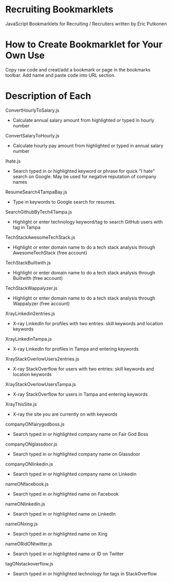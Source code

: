# Recruiting Bookmarklets
JavaScript Bookmarklets for Recruiting / Recruiters written by Eric Putkonen

# How to Create Bookmarklet for Your Own Use
Copy raw code and creat/add a bookmark or page in the bookmarks toolbar.  Add name and paste code into URL section.

# Description of Each

ConvertHourlyToSalary.js
- Calculate annual salary amount from highlighted or typed in hourly number

ConvertSalaryToHourly.js
- Calculate hourly pay amount from highlighted or typed in annual salary number

Ihate.js
- Search typed in or highlighted keyword or phrase for quick "I hate" search on Google.  May be used for negative reputation of company names

ResumeSearch4TampaBay.js
- Type in keywords to Google search for resumes.

SearchGithubByTech4Tampa.js
- Highlight or enter technology keyword/tag to search GitHub users with tag in Tampa

TechStackAwesomeTechStack.js
- Highlight or enter domain name to do a tech stack analysis through AwesomeTechStack (free account)

TechStackBuiltwith.js
- Highlight or enter domain name to do a tech stack analysis through Builtwith (free account)

TechStackWappalyzer.js
- Highlight or enter domain name to do a tech stack analysis through Wappalyzer (free account)

XrayLinkedin2entries.js
- X-ray LinkedIn for profiles with two entries: skill keywords and location keywords

XrayLinkedinTampa.js
- X-ray LinkedIn for profiles in Tampa and entering keywords

XrayStackOverlowUsers2entries.js
- X-ray StackOverflow for users with two entries: skill keywords and location keywords

XrayStackOverlowUsersTampa.js
- X-ray StackOverflow for users in Tampa and entering keywords

XrayThisSite.js
- X-ray the site you are currently on with keywords

companyONfairygodboss.js
- Search typed in or highlighted company name on Fair God Boss

companyONglassdoor.js
- Search typed in or highlighted company name on Glassdoor

companyONlinkedin.js
- Search typed in or highlighted company name on Linkedin

nameONfacebook.js
- Search typed in or highlighted name on Facebook

nameONlinkedin.js
- Search typed in or highlighted name on LinkedIn

nameONxing.js
- Search typed in or highlighted name on Xing

nameORidONtwitter.js
- Search typed in or highlighted name or ID on Twitter

tagONstackoverflow.js
- Search typed in or highlighted technology for tags in StackOverflow
